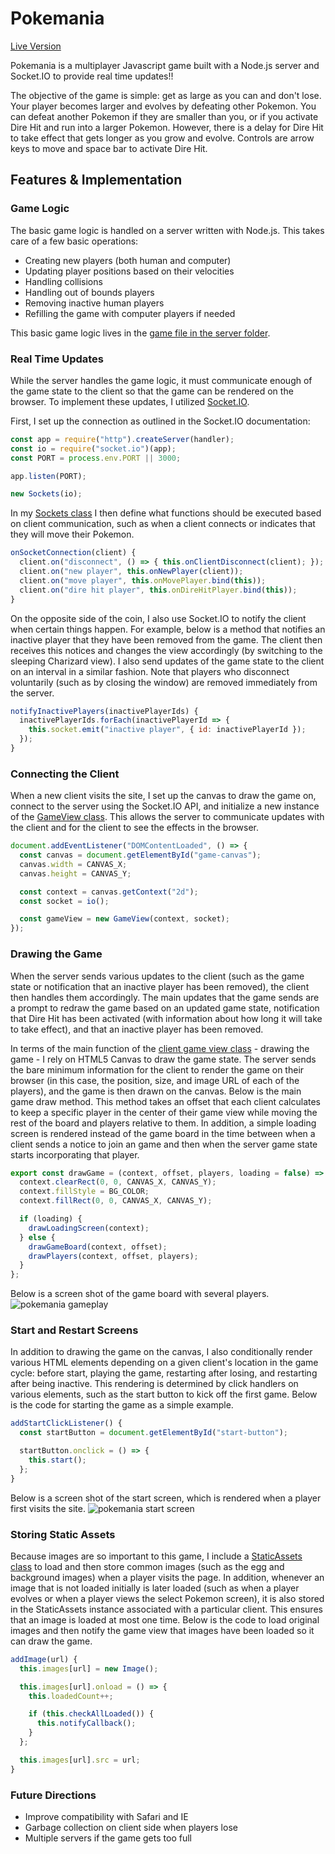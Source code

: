 # Pokemania

[Live Version](http://www.pokemania.site)

Pokemania is a multiplayer Javascript game built with a Node.js server and Socket.IO to provide real time updates!!

The objective of the game is simple: get as large as you can and don't lose. Your player becomes larger and evolves by defeating other Pokemon. You can defeat another Pokemon if they are smaller than you, or if you activate Dire Hit and run into a larger Pokemon. However, there is a delay for Dire Hit to take effect that gets longer as you grow and evolve. Controls are arrow keys to move and space bar to activate Dire Hit.

## Features & Implementation

### Game Logic

The basic game logic is handled on a server written with Node.js. This takes care of a few basic operations:

- Creating new players (both human and computer)
- Updating player positions based on their velocities
- Handling collisions
- Handling out of bounds players
- Removing inactive human players
- Refilling the game with computer players if needed

This basic game logic lives in the [game file in the server folder](./server/game.js).

### Real Time Updates

While the server handles the game logic, it must communicate enough of the game state to the client so that the game can be rendered on the browser. To implement these updates, I utilized [Socket.IO](https://github.com/socketio/socket.io).

First, I set up the connection as outlined in the Socket.IO documentation:

```javascript
const app = require("http").createServer(handler);
const io = require("socket.io")(app);
const PORT = process.env.PORT || 3000;

app.listen(PORT);

new Sockets(io);
```

In my [Sockets class](./server/sockets.js) I then define what functions should be executed based on client communication, such as when a client connects or indicates that they will move their Pokemon.

```javascript
onSocketConnection(client) {
  client.on("disconnect", () => { this.onClientDisconnect(client); });
  client.on("new player", this.onNewPlayer(client));
  client.on("move player", this.onMovePlayer.bind(this));
  client.on("dire hit player", this.onDireHitPlayer.bind(this));
}
```

On the opposite side of the coin, I also use Socket.IO to notify the client when certain things happen. For example, below is a method that notifies an inactive player that they have been removed from the game. The client then receives this notices and changes the view accordingly (by switching to the sleeping Charizard view). I also send updates of the game state to the client on an interval in a similar fashion. Note that players who disconnect voluntarily (such as by closing the window) are removed immediately from the server.

```javascript
notifyInactivePlayers(inactivePlayerIds) {
  inactivePlayerIds.forEach(inactivePlayerId => {
    this.socket.emit("inactive player", { id: inactivePlayerId });
  });
}
```

### Connecting the Client

When a new client visits the site, I set up the canvas to draw the game on, connect to the server using the Socket.IO API, and initialize a new instance of the [GameView class](client/game_view.js). This allows the server to communicate updates with the client and for the client to see the effects in the browser.

```javascript
document.addEventListener("DOMContentLoaded", () => {
  const canvas = document.getElementById("game-canvas");
  canvas.width = CANVAS_X;
  canvas.height = CANVAS_Y;

  const context = canvas.getContext("2d");
  const socket = io();

  const gameView = new GameView(context, socket);
});
```

### Drawing the Game

When the server sends various updates to the client (such as the game state or notification that an inactive player has been removed), the client then handles them accordingly. The main updates that the game sends are a prompt to redraw the game based on an updated game state, notification that Dire Hit has been activated (with information about how long it will take to take effect), and that an inactive player has been removed.

In terms of the main function of the [client game view class](./client/game_view.js) - drawing the game - I rely on HTML5 Canvas to draw the game state. The server sends the bare minimum information for the client to render the game on their browser (in this case, the position, size, and image URL of each of the players), and the game is then drawn on the canvas. Below is the main game draw method. This method takes an offset that each client calculates to keep a specific player in the center of their game view while moving the rest of the board and players relative to them. In addition, a simple loading screen is rendered instead of the game board in the time between when a client sends a notice to join an game and then when the server game state starts incorporating that player.

```javascript
export const drawGame = (context, offset, players, loading = false) => {
  context.clearRect(0, 0, CANVAS_X, CANVAS_Y);
  context.fillStyle = BG_COLOR;
  context.fillRect(0, 0, CANVAS_X, CANVAS_Y);

  if (loading) {
    drawLoadingScreen(context);
  } else {
    drawGameBoard(context, offset);
    drawPlayers(context, offset, players);
  }
};
```

Below is a screen shot of the game board with several players.
![pokemania gameplay](./docs/gameplay.png)

### Start and Restart Screens

In addition to drawing the game on the canvas, I also conditionally render various HTML elements depending on a given client's location in the game cycle: before start, playing the game, restarting after losing, and restarting after being inactive. This rendering is determined by click handlers on various elements, such as the start button to kick off the first game. Below is the code for starting the game as a simple example.

```javascript
addStartClickListener() {
  const startButton = document.getElementById("start-button");

  startButton.onclick = () => {
    this.start();
  };
}
```

Below is a screen shot of the start screen, which is rendered when a player first visits the site.
![pokemania start screen](./docs/start_screen.png)

### Storing Static Assets

Because images are so important to this game, I include a [StaticAssets class](./client/static_assets.js) to load and then store common images (such as the egg and background images) when a player visits the page. In addition, whenever an image that is not loaded initially is later loaded (such as when a player evolves or when a player views the select Pokemon screen), it is also stored in the StaticAssets instance associated with a particular client. This ensures that an image is loaded at most one time. Below is the code to load original images and then notify the game view that images have been loaded so it can draw the game.

```javascript
addImage(url) {
  this.images[url] = new Image();

  this.images[url].onload = () => {
    this.loadedCount++;

    if (this.checkAllLoaded()) {
      this.notifyCallback();
    }
  };

  this.images[url].src = url;
}
```

### Future Directions

- Improve compatibility with Safari and IE
- Garbage collection on client side when players lose
- Multiple servers if the game gets too full
